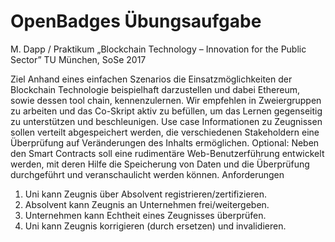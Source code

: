 # OpenBadges Übungsaufgabe

M. Dapp / Praktikum „Blockchain Technology – Innovation for the Public Sector”
TU München, SoSe 2017

Ziel
Anhand eines einfachen Szenarios die Einsatzmöglichkeiten der Blockchain Technologie beispielhaft darzustellen und dabei Ethereum, sowie dessen tool chain, kennenzulernen.
Wir empfehlen in Zweiergruppen zu arbeiten und das Co-Skript aktiv zu befüllen, um das Lernen gegenseitig zu unterstützen und beschleunigen.
Use case
Informationen zu Zeugnissen sollen verteilt abgespeichert werden, die verschiedenen Stakeholdern eine Überprüfung auf Veränderungen des Inhalts ermöglichen. 
Optional: Neben den Smart Contracts soll eine rudimentäre Web-Benutzerführung entwickelt werden, mit deren Hilfe die Speicherung von Daten und die Überprüfung durchgeführt und veranschaulicht werden können.
Anforderungen
1.	Uni kann Zeugnis über Absolvent registrieren/zertifizieren.
2.	Absolvent kann Zeugnis an Unternehmen frei/weitergeben.
3.	Unternehmen kann Echtheit eines Zeugnisses überprüfen.
4.	Uni kann Zeugnis korrigieren (durch ersetzen) und invalidieren.
